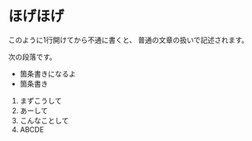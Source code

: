 # ほげほげ

このように1行開けてから不通に書くと、
普通の文章の扱いで記述されます。

次の段落です。

* 箇条書きになるよ
* 箇条書き

1. まずこうして
2. あーして
3. こんなことして
4. ABCDE